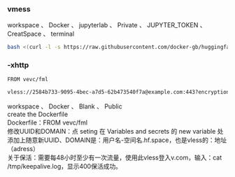 ### vmess
workspace 、 Docker 、 jupyterlab 、 Private 、 JUPYTER_TOKEN 、 CreatSpace 、 terminal
```bash
bash <(curl -l -s https://raw.githubusercontent.com/docker-gb/huggingface.co/refs/heads/main/test.sh)
```

### -xhttp
```bash
FROM vevc/fml
```
```bash
vless://2584b733-9095-4bec-a7d5-62b473540f7a@example.com:443?encryption=none&security=tls&fp=chrome&type=xhttp&path=%2F&mode=auto#hf-xhttp
```
<div>workspace 、 Docker 、 Blank 、 Public <div>
<div>create the Dockerfile<div>
<div>Dockerfile：FROM vevc/fml<div>

<div>修改UUID和DOMAIN：点 seting 在 Variables and secrets 的 new variable 处添加上随意新UUID、DOMAIN是：用户名-空间名.hf.space，也是vless的：地址（adress）<div>

<div>关于保活：需要每48小时至少有一次流量，使用此vless登入v.com，输入：cat /tmp/keepalive.log，显示400保活成功。<div>










